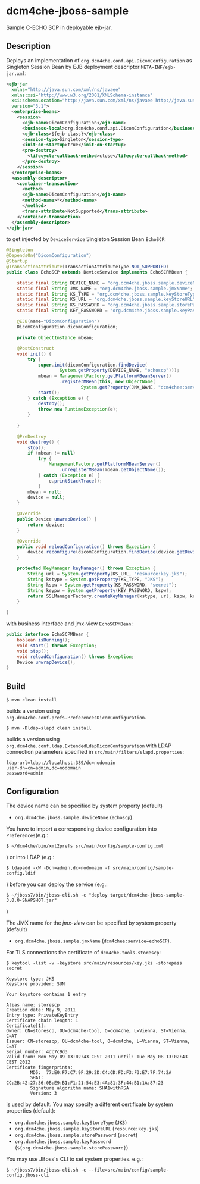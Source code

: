 dcm4che-jboss-sample
====================

Sample C-ECHO SCP in deployable ejb-jar.


Description
-----------

Deploys an implementation of `org.dcm4che.conf.api.DicomConfiguration` as
Singleton Session Bean by EJB deployment descriptor `META-INF/ejb-jar.xml`:

```xml
<ejb-jar
  xmlns="http://java.sun.com/xml/ns/javaee" 
  xmlns:xsi="http://www.w3.org/2001/XMLSchema-instance"
  xsi:schemaLocation="http://java.sun.com/xml/ns/javaee http://java.sun.com/xml/ns/javaee/ejb-jar_3_1.xsd"
  version="3.1">
  <enterprise-beans>
    <session>
      <ejb-name>DicomConfiguration</ejb-name>
      <business-local>org.dcm4che.conf.api.DicomConfiguration</business-local>
      <ejb-class>${ejb-class}</ejb-class>
      <session-type>Singleton</session-type>
      <init-on-startup>true</init-on-startup>
      <pre-destroy>
        <lifecycle-callback-method>close</lifecycle-callback-method>
      </pre-destroy>
    </session>
  </enterprise-beans>
  <assembly-descriptor>
    <container-transaction>
      <method>
      <ejb-name>DicomConfiguration</ejb-name>
      <method-name>*</method-name>
      </method>
      <trans-attribute>NotSupported</trans-attribute>
    </container-transaction>
  </assembly-descriptor>
</ejb-jar>
```

to get injected by `DeviceService` Singleton Session Bean `EchoSCP`:
```java
@Singleton
@DependsOn("DicomConfiguration")
@Startup
@TransactionAttribute(TransactionAttributeType.NOT_SUPPORTED)
public class EchoSCP extends DeviceService implements EchoSCPMBean {

    static final String DEVICE_NAME = "org.dcm4che.jboss.sample.deviceName";
    static final String JMX_NAME = "org.dcm4che.jboss.sample.jmxName";
    static final String KS_TYPE = "org.dcm4che.jboss.sample.keyStoreType";
    static final String KS_URL = "org.dcm4che.jboss.sample.keyStoreURL";
    static final String KS_PASSWORD = "org.dcm4che.jboss.sample.storePassword";
    static final String KEY_PASSWORD = "org.dcm4che.jboss.sample.keyPassword";

    @EJB(name="DicomConfiguration")
    DicomConfiguration dicomConfiguration;

    private ObjectInstance mbean;

    @PostConstruct
    void init() {
        try {
            super.init(dicomConfiguration.findDevice(
                    System.getProperty(DEVICE_NAME, "echoscp")));
            mbean = ManagementFactory.getPlatformMBeanServer()
                    .registerMBean(this, new ObjectName(
                            System.getProperty(JMX_NAME, "dcm4chee:service=echoSCP")));
            start();
        } catch (Exception e) {
            destroy();
            throw new RuntimeException(e);
        }
        
    }

    @PreDestroy
    void destroy() {
        stop();
        if (mbean != null)
            try {
                ManagementFactory.getPlatformMBeanServer()
                    .unregisterMBean(mbean.getObjectName());
            } catch (Exception e) {
                e.printStackTrace();
            }
        mbean = null;
        device = null;
    }

    @Override
    public Device unwrapDevice() {
        return device;
    }

    @Override
    public void reloadConfiguration() throws Exception {
        device.reconfigure(dicomConfiguration.findDevice(device.getDeviceName()));
    }

    protected KeyManager keyManager() throws Exception {
        String url = System.getProperty(KS_URL, "resource:key.jks");
        String kstype = System.getProperty(KS_TYPE, "JKS");
        String kspw = System.getProperty(KS_PASSWORD, "secret");
        String keypw = System.getProperty(KEY_PASSWORD, kspw);
        return SSLManagerFactory.createKeyManager(kstype, url, kspw, keypw);
    }

}
```
with business interface and jmx-view `EchoSCPMBean`:
```java
public interface EchoSCPMBean {
    boolean isRunning();
    void start() throws Exception;
    void stop();
    void reloadConfiguration() throws Exception;
    Device unwrapDevice();
}
```


Build
-----

    $ mvn clean install

builds a version using `org.dcm4che.conf.prefs.PreferencesDicomConfiguration`.


    $ mvn -Dldap=slapd clean install

builds a version using `org.dcm4che.conf.ldap.ExtendedLdapDicomConfiguration`
with LDAP connection parameters specified in `src/main/filters/slapd.properties`:

    ldap-url=ldap://localhost:389/dc=nodomain
    user-dn=cn=admin,dc=nodomain
    password=admin


Configuration
-------------

The device name can be specified by system property (default)
- `org.dcm4che.jboss.sample.deviceName` (`echoscp`).

You have to import a corresponding device configuration into `Preferences`(e.g.:

    $ ~/dcm4che/bin/xml2prefs src/main/config/sample-config.xml

) or into LDAP (e.g.:

    $ ldapadd -xW -Dcn=admin,dc=nodomain -f src/main/config/sample-config.ldif

) before you can deploy the service (e.g.:

    $ ~/jboss7/bin/jboss-cli.sh -c "deploy target/dcm4che-jboss-sample-3.0.0-SNAPSHOT.jar"

)

The JMX name for the _jmx-view_ can be specified by system property (default)
- `org.dcm4che.jboss.sample.jmxName` (`dcm4chee:service=echoSCP`).

For TLS connections the certificate of `dcm4che-tools-storescp`:

    $ keytool -list -v -keystore src/main/resources/key.jks -storepass secret
    
    Keystore type: JKS
    Keystore provider: SUN
    
    Your keystore contains 1 entry
    
    Alias name: storescp
    Creation date: May 9, 2011
    Entry type: PrivateKeyEntry
    Certificate chain length: 1
    Certificate[1]:
    Owner: CN=storescp, OU=dcm4che-tool, O=dcm4che, L=Vienna, ST=Vienna, C=AT
    Issuer: CN=storescp, OU=dcm4che-tool, O=dcm4che, L=Vienna, ST=Vienna, C=AT
    Serial number: 4dc7c9d3
    Valid from: Mon May 09 13:02:43 CEST 2011 until: Tue May 08 13:02:43 CEST 2012
    Certificate fingerprints:
             MD5:  77:E0:F7:C7:9F:29:2D:C4:CD:FD:F3:F3:E7:7F:74:2A
             SHA1: CC:2B:42:27:36:0B:E9:B1:F1:21:54:E3:4A:81:3F:44:B1:1A:87:23
             Signature algorithm name: SHA1withRSA
             Version: 3

is used by default. You may specify a different certificate by system properties (default):
- `org.dcm4che.jboss.sample.keyStoreType` (`JKS`)
- `org.dcm4che.jboss.sample.keyStoreURL` (`resource:key.jks`)
- `org.dcm4che.jboss.sample.storePassword` (`secret`)
- `org.dcm4che.jboss.sample.keyPassword` (`${org.dcm4che.jboss.sample.storePassword}`)

You may use JBoss's CLI to set system properties. e.g.:

    $ ~/jboss7/bin/jboss-cli.sh -c --file=src/main/config/sample-config.jboss-cli
